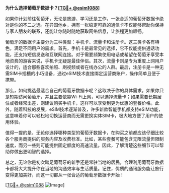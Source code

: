 **为什么选择葡萄牙数据卡？[[TG💪+ @esim1088](https://t.me/s/esim1088)]**

如果你计划前往葡萄牙，无论是旅游、学习还是工作，一张合适的葡萄牙数据卡绝对是你的不二之选。在异国他乡，拥有一张稳定可靠的通信卡不仅能够帮助你保持与家人朋友的联系，还能让你随时随地获取网络信息，让旅程更加顺畅。

葡萄牙的数据卡主要分为三种类型：手机卡、流量卡和注册卡。这三类卡各有特色，满足不同用户的需求。首先，手机卡是最常见的选择，它不仅能提供通话功能，还支持短信发送和互联网连接。对于需要频繁使用电话或希望在葡萄牙享受本地资费的游客来说，手机卡无疑是最佳伴侣。其次，流量卡则是专为重度上网用户设计的，适合那些喜欢拍照、刷视频或者在线办公的人群。最后，注册卡是一种无需SIM卡插槽的小巧设备，通过eSIM技术直接绑定运营商账户，操作简单且便于携带。

那么，如何挑选最适合自己的葡萄牙数据卡呢？这取决于你的具体需求。如果你只是短期访问葡萄牙，并且主要依靠Wi-Fi上网，可以选择流量卡；如果需要长期居住或者经常出差，则建议购买手机卡，这样可以享受到更为优惠的套餐价格。此外，随着科技的发展，eSIM技术逐渐普及，许多新款智能手机都支持eSIM功能，这意味着你可以轻松地切换运营商而无需更换实体SIM卡，极大地方便了用户的使用体验。

值得一提的是，无论你选择哪种类型的葡萄牙数据卡，在购买之前都应该仔细比较各个服务商提供的服务内容及收费标准。比如，某些套餐可能包含无限流量但限制速度，而另一些则可能提供固定额度的高速流量。因此，了解清楚这些细节可以帮助你做出更明智的选择。

总之，无论你是初次踏足葡萄牙的新手还是常驻当地的居民，合理利用葡萄牙数据卡都将大大提升你在当地的沟通效率与生活质量。记住，优质的通讯服务能让旅行变得更加美好，而这一切都从一张合适的葡萄牙数据卡开始！

[[TG💪+ @esim1088](https://t.me/s/esim1088) ![Image](https://i.postimg.cc/4NQfJmqS/Snipaste-2025-05-13-00-14-12.png)]